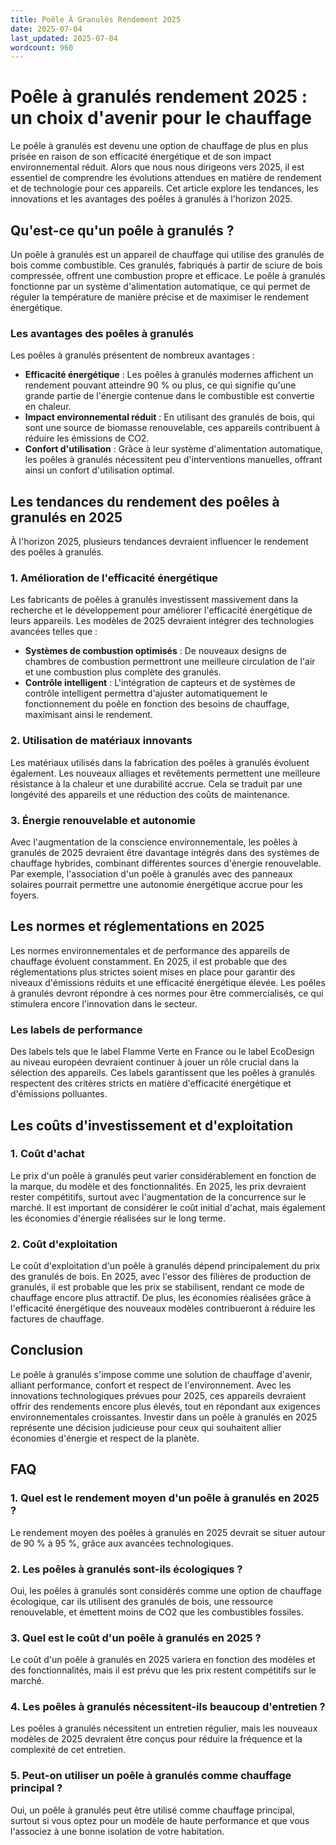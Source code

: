 ```yaml
---
title: Poêle À Granulés Rendement 2025
date: 2025-07-04
last_updated: 2025-07-04
wordcount: 960
---
```


# Poêle à granulés rendement 2025 : un choix d'avenir pour le chauffage

Le poêle à granulés est devenu une option de chauffage de plus en plus prisée en raison de son efficacité énergétique et de son impact environnemental réduit. Alors que nous nous dirigeons vers 2025, il est essentiel de comprendre les évolutions attendues en matière de rendement et de technologie pour ces appareils. Cet article explore les tendances, les innovations et les avantages des poêles à granulés à l'horizon 2025.

## Qu'est-ce qu'un poêle à granulés ?

Un poêle à granulés est un appareil de chauffage qui utilise des granulés de bois comme combustible. Ces granulés, fabriqués à partir de sciure de bois compressée, offrent une combustion propre et efficace. Le poêle à granulés fonctionne par un système d'alimentation automatique, ce qui permet de réguler la température de manière précise et de maximiser le rendement énergétique.

### Les avantages des poêles à granulés

Les poêles à granulés présentent de nombreux avantages :

- **Efficacité énergétique** : Les poêles à granulés modernes affichent un rendement pouvant atteindre 90 % ou plus, ce qui signifie qu'une grande partie de l'énergie contenue dans le combustible est convertie en chaleur.
- **Impact environnemental réduit** : En utilisant des granulés de bois, qui sont une source de biomasse renouvelable, ces appareils contribuent à réduire les émissions de CO2.
- **Confort d'utilisation** : Grâce à leur système d'alimentation automatique, les poêles à granulés nécessitent peu d'interventions manuelles, offrant ainsi un confort d'utilisation optimal.

## Les tendances du rendement des poêles à granulés en 2025

À l'horizon 2025, plusieurs tendances devraient influencer le rendement des poêles à granulés.

### 1. Amélioration de l'efficacité énergétique

Les fabricants de poêles à granulés investissent massivement dans la recherche et le développement pour améliorer l'efficacité énergétique de leurs appareils. Les modèles de 2025 devraient intégrer des technologies avancées telles que :

- **Systèmes de combustion optimisés** : De nouveaux designs de chambres de combustion permettront une meilleure circulation de l'air et une combustion plus complète des granulés.
- **Contrôle intelligent** : L'intégration de capteurs et de systèmes de contrôle intelligent permettra d'ajuster automatiquement le fonctionnement du poêle en fonction des besoins de chauffage, maximisant ainsi le rendement.

### 2. Utilisation de matériaux innovants

Les matériaux utilisés dans la fabrication des poêles à granulés évoluent également. Les nouveaux alliages et revêtements permettent une meilleure résistance à la chaleur et une durabilité accrue. Cela se traduit par une longévité des appareils et une réduction des coûts de maintenance.

### 3. Énergie renouvelable et autonomie

Avec l'augmentation de la conscience environnementale, les poêles à granulés de 2025 devraient être davantage intégrés dans des systèmes de chauffage hybrides, combinant différentes sources d'énergie renouvelable. Par exemple, l'association d'un poêle à granulés avec des panneaux solaires pourrait permettre une autonomie énergétique accrue pour les foyers.

## Les normes et réglementations en 2025

Les normes environnementales et de performance des appareils de chauffage évoluent constamment. En 2025, il est probable que des réglementations plus strictes soient mises en place pour garantir des niveaux d'émissions réduits et une efficacité énergétique élevée. Les poêles à granulés devront répondre à ces normes pour être commercialisés, ce qui stimulera encore l'innovation dans le secteur.

### Les labels de performance

Des labels tels que le label Flamme Verte en France ou le label EcoDesign au niveau européen devraient continuer à jouer un rôle crucial dans la sélection des appareils. Ces labels garantissent que les poêles à granulés respectent des critères stricts en matière d'efficacité énergétique et d'émissions polluantes.

## Les coûts d'investissement et d'exploitation

### 1. Coût d'achat

Le prix d'un poêle à granulés peut varier considérablement en fonction de la marque, du modèle et des fonctionnalités. En 2025, les prix devraient rester compétitifs, surtout avec l'augmentation de la concurrence sur le marché. Il est important de considérer le coût initial d'achat, mais également les économies d'énergie réalisées sur le long terme.

### 2. Coût d'exploitation

Le coût d'exploitation d'un poêle à granulés dépend principalement du prix des granulés de bois. En 2025, avec l'essor des filières de production de granulés, il est probable que les prix se stabilisent, rendant ce mode de chauffage encore plus attractif. De plus, les économies réalisées grâce à l'efficacité énergétique des nouveaux modèles contribueront à réduire les factures de chauffage.

## Conclusion

Le poêle à granulés s'impose comme une solution de chauffage d'avenir, alliant performance, confort et respect de l'environnement. Avec les innovations technologiques prévues pour 2025, ces appareils devraient offrir des rendements encore plus élevés, tout en répondant aux exigences environnementales croissantes. Investir dans un poêle à granulés en 2025 représente une décision judicieuse pour ceux qui souhaitent allier économies d'énergie et respect de la planète.

## FAQ

### 1. Quel est le rendement moyen d'un poêle à granulés en 2025 ?

Le rendement moyen des poêles à granulés en 2025 devrait se situer autour de 90 % à 95 %, grâce aux avancées technologiques.

### 2. Les poêles à granulés sont-ils écologiques ?

Oui, les poêles à granulés sont considérés comme une option de chauffage écologique, car ils utilisent des granulés de bois, une ressource renouvelable, et émettent moins de CO2 que les combustibles fossiles.

### 3. Quel est le coût d'un poêle à granulés en 2025 ?

Le coût d'un poêle à granulés en 2025 variera en fonction des modèles et des fonctionnalités, mais il est prévu que les prix restent compétitifs sur le marché.

### 4. Les poêles à granulés nécessitent-ils beaucoup d'entretien ?

Les poêles à granulés nécessitent un entretien régulier, mais les nouveaux modèles de 2025 devraient être conçus pour réduire la fréquence et la complexité de cet entretien.

### 5. Peut-on utiliser un poêle à granulés comme chauffage principal ?

Oui, un poêle à granulés peut être utilisé comme chauffage principal, surtout si vous optez pour un modèle de haute performance et que vous l'associez à une bonne isolation de votre habitation.